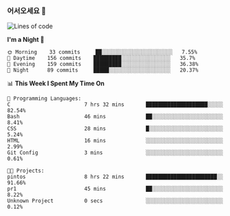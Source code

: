 ### 어서오세요 👋

<!--START_SECTION:waka-->
![Lines of code](https://img.shields.io/badge/From%20Hello%20World%20I%27ve%20Written-369465%20lines%20of%20code-blue)

**I'm a Night 🦉** 

```text
🌞 Morning    33 commits     ██░░░░░░░░░░░░░░░░░░░░░░░   7.55% 
🌆 Daytime    156 commits    █████████░░░░░░░░░░░░░░░░   35.7% 
🌃 Evening    159 commits    █████████░░░░░░░░░░░░░░░░   36.38% 
🌙 Night      89 commits     █████░░░░░░░░░░░░░░░░░░░░   20.37%

```


📊 **This Week I Spent My Time On** 

```text
💬 Programming Languages: 
C                        7 hrs 32 mins       ████████████████████░░░░░   82.54% 
Bash                     46 mins             ██░░░░░░░░░░░░░░░░░░░░░░░   8.41% 
CSS                      28 mins             █░░░░░░░░░░░░░░░░░░░░░░░░   5.24% 
HTML                     16 mins             ░░░░░░░░░░░░░░░░░░░░░░░░░   2.99% 
Git Config               3 mins              ░░░░░░░░░░░░░░░░░░░░░░░░░   0.61%

🐱‍💻 Projects: 
pintos                   8 hrs 22 mins       ███████████████████████░░   91.66% 
pr1                      45 mins             ██░░░░░░░░░░░░░░░░░░░░░░░   8.22% 
Unknown Project          0 secs              ░░░░░░░░░░░░░░░░░░░░░░░░░   0.12%

```


<!--END_SECTION:waka-->
